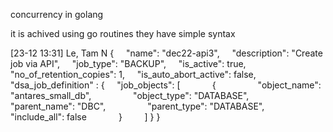 concurrency in golang

it is achived using go routines 
they have simple syntax 


[23-12 13:31] Le, Tam N
{
    "name": "dec22-api3",
    "description": "Create job via API",
    "job_type": "BACKUP",
    "is_active": true,
    "no_of_retention_copies": 1,
    "is_auto_abort_active": false,
    "dsa_job_definition" : {
        "job_objects": [
                {
                    "object_name": "antares_small_db",
                    "object_type": "DATABASE",
                    "parent_name": "DBC",
                    "parent_type": "DATABASE",
                    "include_all": false
                }
            ]
    }
}

